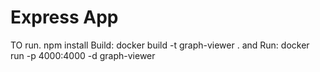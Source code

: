 # Express App
TO run.
npm install
Build: docker build -t graph-viewer .
and Run: docker run -p 4000:4000 -d graph-viewer